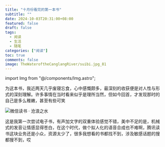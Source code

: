 ```yaml
---
title: "十月份看完的第一本书"
subtitle: ""
date: 2024-10-03T20:31:00+08:00
featured: false
draft: false
tags:
  - 阅读
  - 生活
  - 随笔
categories: ["阅读"]
toc: true
comments: false
image: TheWateroftheCanglangRiver/suibi.jpg_81
---
```

import Img from "@/components/Img.astro";

为这本书，我近两天几乎废寝忘食，心中感慨颇多，最深刻的收获便是对人性与形式的深刻理解。许多事情在当时看来似乎是理所当然，但如今回首，才发现那时的自己是多么稚嫩，甚至有些可笑

<Img src="663e799114e3e4e30ff447394fbc284.jpg" alt="微信读书 · 沧浪之水" exif={false} />

这是我第一次尝试电子书，有声加文字的双重体验感觉不错，美中不足的是，机械式的发音让情感显得苍白，在这个时代，做个拟人化的语音合成也不难啊，腾讯读书这块业务还是小众，资源太少了，很多我想看的书都找不到，涉及敏感话题的搜都搜不到，哎